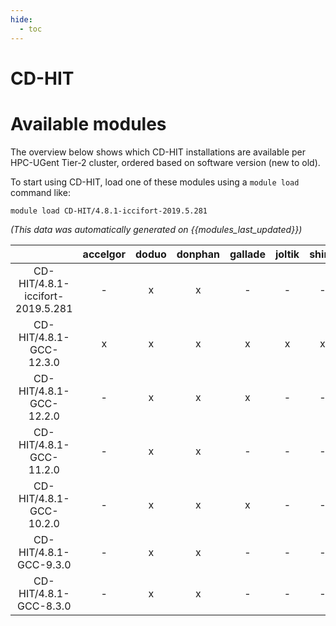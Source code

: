 ```yaml
---
hide:
  - toc
---
```


CD-HIT
======

# Available modules


The overview below shows which CD-HIT installations are available per HPC-UGent Tier-2 cluster, ordered based on software version (new to old).

To start using CD-HIT, load one of these modules using a `module load` command like:

```shell
module load CD-HIT/4.8.1-iccifort-2019.5.281
```

*(This data was automatically generated on {{modules_last_updated}})*  

| |accelgor|doduo|donphan|gallade|joltik|shinx|skitty|
| :---: | :---: | :---: | :---: | :---: | :---: | :---: | :---: |
|CD-HIT/4.8.1-iccifort-2019.5.281|-|x|x|-|-|-|-|
|CD-HIT/4.8.1-GCC-12.3.0|x|x|x|x|x|x|x|
|CD-HIT/4.8.1-GCC-12.2.0|-|x|x|x|-|-|-|
|CD-HIT/4.8.1-GCC-11.2.0|-|x|x|-|-|-|-|
|CD-HIT/4.8.1-GCC-10.2.0|-|x|x|x|-|-|-|
|CD-HIT/4.8.1-GCC-9.3.0|-|x|x|-|-|-|-|
|CD-HIT/4.8.1-GCC-8.3.0|-|x|x|-|-|-|-|
